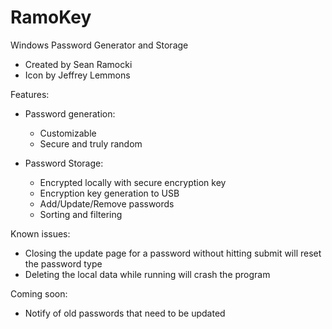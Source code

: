 # RamoKey
Windows Password Generator and Storage
* Created by Sean Ramocki
* Icon by Jeffrey Lemmons

Features:
* Password generation:
  * Customizable
  * Secure and truly random
  
* Password Storage:
  * Encrypted locally with secure encryption key
  * Encryption key generation to USB
  * Add/Update/Remove passwords
  * Sorting and filtering
  
Known issues:
* Closing the update page for a password without hitting submit will reset the password type
* Deleting the local data while running will crash the program

Coming soon:
* Notify of old passwords that need to be updated
